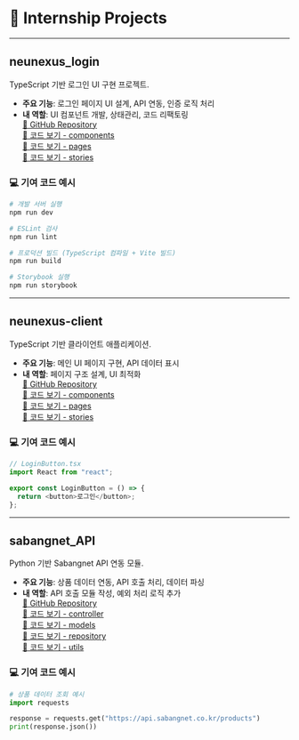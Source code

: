 # 💼 Internship Projects

---

## neunexus_login
TypeScript 기반 로그인 UI 구현 프로젝트.

- **주요 기능**: 로그인 페이지 UI 설계, API 연동, 인증 로직 처리
- **내 역할**: UI 컴포넌트 개발, 상태관리, 코드 리팩토링  
[🔗 GitHub Repository](https://github.com/GopediaPro/neunexus_login)  
[📂 코드 보기 - components](./neunexus_login_components)  
[📂 코드 보기 - pages](./neunexus_login_pages)  
[📂 코드 보기 - stories](./neunexus_login_stories)

### 💻 기여 코드 예시
```bash
# 개발 서버 실행
npm run dev

# ESLint 검사
npm run lint

# 프로덕션 빌드 (TypeScript 컴파일 + Vite 빌드)
npm run build

# Storybook 실행
npm run storybook
```

---

## neunexus-client
TypeScript 기반 클라이언트 애플리케이션.

- **주요 기능**: 메인 UI 페이지 구현, API 데이터 표시
- **내 역할**: 페이지 구조 설계, UI 최적화  
[🔗 GitHub Repository](https://github.com/GopediaPro/neunexus-client)  
[📂 코드 보기 - components](./neunexus_client_components)  
[📂 코드 보기 - pages](./neunexus_client_pages)  
[📂 코드 보기 - stories](./neunexus_client_stories)

### 💻 기여 코드 예시
```typescript
// LoginButton.tsx
import React from "react";

export const LoginButton = () => {
  return <button>로그인</button>;
};
```

---

## sabangnet_API
Python 기반 Sabangnet API 연동 모듈.

- **주요 기능**: 상품 데이터 연동, API 호출 처리, 데이터 파싱
- **내 역할**: API 호출 모듈 작성, 예외 처리 로직 추가  
[🔗 GitHub Repository](https://github.com/GopediaPro/sabangnet_API)  
[📂 코드 보기 - controller](./sabangnet_api_controller)  
[📂 코드 보기 - models](./sabangnet_api_models)  
[📂 코드 보기 - repository](./sabangnet_api_repository)  
[📂 코드 보기 - utils](./sabangnet_api_utils)

### 💻 기여 코드 예시
```python
# 상품 데이터 조회 예시
import requests

response = requests.get("https://api.sabangnet.co.kr/products")
print(response.json())
```
